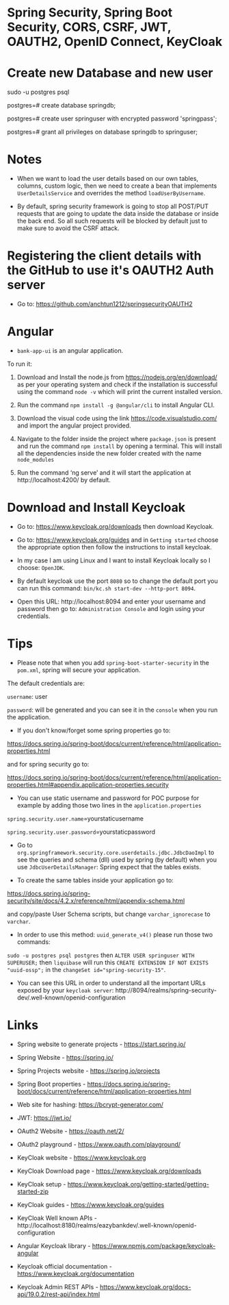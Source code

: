 # Spring Security, Spring Boot Security, CORS, CSRF, JWT, OAUTH2, OpenID Connect, KeyCloak

# Create new Database and new user

sudo -u postgres psql

postgres=# create database springdb;

postgres=# create user springuser with encrypted password 'springpass';

postgres=# grant all privileges on database springdb to springuser;

# Notes

- When we want to load the user details based on our own tables, columns, custom logic, then we need to create a bean that implements `UserDetailsService` and overrides the method `loadUserByUsername`.

- By default, spring security framework is going to stop all POST/PUT requests that are going to update the data inside the database or inside the back end.
So all such requests will be blocked by default just to make sure to avoid the CSRF attack.

# Registering the client details with the GitHub to use it's OAUTH2 Auth server

 - Go to: https://github.com/anchtun1212/springsecurityOAUTH2

# Angular

- `bank-app-ui` is an angular application. 

To run it:

1) Download and Install the node.js from https://nodejs.org/en/download/ as per your operating
system and check if the installation is successful using the command `node -v` which will print the current installed version.

2) Run the command `npm install -g @angular/cli` to install Angular CLI.

3) Download the visual code using the link https://code.visualstudio.com/ and import the angular project provided.

4) Navigate to the folder inside the project where `package.json` is present and run the command `npm install` by opening a terminal. This will install all the dependencies inside the new folder created with the name `node_modules`

5) Run the command ‘ng serve’ and it will start the application at http://localhost:4200/ by default.

# Download and Install Keycloak

- Go to: https://www.keycloak.org/downloads then download Keycloak.

- Go to: https://www.keycloak.org/guides and in `Getting started` choose the appropriate option then follow the instructions to install keycloak.

- In my case I am using Linux and I want to install Keycloak locally so I choose: `OpenJDK`.

- By default keycloak use the port `8080` so to change the default port you can run this command: `bin/kc.sh start-dev --http-port 8094`.
 
- Open this URL: http://localhost:8094 and enter your username and password then go to: `Administration Console` and login using your credentials.

# Tips

- Please note that when you add `spring-boot-starter-security` in the `pom.xml`, spring will secure your application.

The default credentials are:

`username`: user

`password`: will be generated and you can see it in the `console` when you run the application.

- If you don't know/forget some spring properties go to:

https://docs.spring.io/spring-boot/docs/current/reference/html/application-properties.html

and for spring security go to: 

https://docs.spring.io/spring-boot/docs/current/reference/html/application-properties.html#appendix.application-properties.security

- You can use static username and password for POC purpose for example by adding those two lines in the `application.properties`

`spring.security.user.name`=yourstaticusername

`spring.security.user.password`=yourstaticpassword

- Go to `org.springframework.security.core.userdetails.jdbc.JdbcDaoImpl` to see the queries and schema (dll) used by spring (by default) when you use `JdbcUserDetailsManager`: Spring expect that the tables exists.


- To create the same tables inside your application go to: 

https://docs.spring.io/spring-security/site/docs/4.2.x/reference/html/appendix-schema.html 

and copy/paste User Schema scripts, but change `varchar_ignorecase` to `varchar`.

- In order to use this method: `uuid_generate_v4()` please run those two commands:

`sudo -u postgres psql postgres` then `ALTER USER springuser WITH SUPERUSER;` then `liquibase` will run this `CREATE EXTENSION IF NOT EXISTS "uuid-ossp";` in the `changeSet id="spring-security-15"`.

- You can see this URL in order to understand all the important URLs exposed by your `keycloak server`: http://8094/realms/spring-security-dev/.well-known/openid-configuration

# Links

- Spring website to generate projects - https://start.spring.io/

- Spring Website - https://spring.io/

- Spring Projects website - https://spring.io/projects

- Spring Boot properties - https://docs.spring.io/spring-boot/docs/current/reference/html/application-properties.html

- Web site for hashing: https://bcrypt-generator.com/

- JWT: https://jwt.io/

- OAuth2 Website - https://oauth.net/2/

- OAuth2 playground - https://www.oauth.com/playground/

- KeyCloak website - https://www.keycloak.org

- KeyCloak Download page - https://www.keycloak.org/downloads

- KeyCloak setup - https://www.keycloak.org/getting-started/getting-started-zip

- KeyCloak guides - https://www.keycloak.org/guides

- KeyCloak Well known APIs - http://localhost:8180/realms/eazybankdev/.well-known/openid-configuration

- Angular Keycloak library - https://www.npmjs.com/package/keycloak-angular

- Keycloak official documentation - https://www.keycloak.org/documentation

- Keycloak Admin REST APIs - https://www.keycloak.org/docs-api/19.0.2/rest-api/index.html
